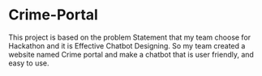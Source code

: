# Crime-Portal
This project is based on the problem Statement that my team choose for Hackathon and it is Effective Chatbot Designing. So my team created a website named Crime portal and make a chatbot that is user friendly, and easy to use.
